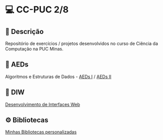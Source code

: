# 💻 CC-PUC 2/8

## 📝 Descrição
Repositório de exercícios / projetos desenvolvidos no curso de Ciência da Computação na PUC Minas.

## 📁 AEDs
Algoritmos e Estruturas de Dados - [AEDs I](AEDs/AEDs_I) / [AEDs II](AEDs/AEDs_II)

## 📁 DIW
[Desenvolvimento de Interfaces Web](DIW)

## ⚙️ Bibliotecas
[Minhas Bibliotecas personalizadas](Bibliotecas)
